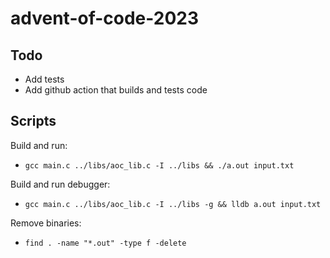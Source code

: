 # advent-of-code-2023

## Todo
- Add tests
- Add github action that builds and tests code

## Scripts
Build and run:
- `gcc main.c ../libs/aoc_lib.c -I ../libs && ./a.out input.txt`

Build and run debugger:
- `gcc main.c ../libs/aoc_lib.c -I ../libs -g && lldb a.out input.txt`

Remove binaries:
- `find . -name "*.out" -type f -delete`
